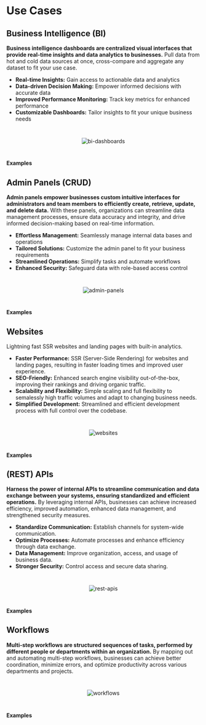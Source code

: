 <script setup>
import ListItem
from '@theme/components/list/ListItem.vue'
</script>

# Use Cases

## Business Intelligence (BI)

**Business intelligence dashboards are centralized visual interfaces that provide real-time insights and data analytics to businesses.** Pull data from hot and cold data sources at once, cross-compare and aggregate any dataset to fit your use case.

- **Real-time Insights:** Gain access to actionable data and analytics
- **Data-driven Decision Making:** Empower informed decisions with accurate data
- **Improved Performance Monitoring:** Track key metrics for enhanced performance
- **Customizable Dashboards:** Tailor insights to fit your unique business needs


<div style="text-align:-webkit-center; padding: 20pt">
  <img src="/images/home/bi-dashboards.svg" alt="bi-dashboards">
</div>

**Examples**

<ListItem
text="<strong>Sales Dashboard:</strong> Monitor real-time sales data and make data-driven decisions."
icon="i-mdi-currency-usd"
/>

<ListItem
text="<strong>Custom CRM Dashboard:</strong> Access customer data, purchase history, and pricing for better relationships."
icon="i-mdi-account-group"
/>

<ListItem
text="<strong>Financial Reporting Dashboard:</strong> Generate real-time financial reports for informed decision-making."
icon="i-mdi-chart-pie"
/>

<ListItem
text="<strong>Custom Reports:</strong> Analyze customer transaction history for smarter decisions."
icon="i-mdi-file-chart"
/>

<ListItem
text="<strong>Campaign Metrics Dashboard:</strong> View real-time metrics, analyze performance, and track progress."
icon="i-mdi-chart-line"
/>

<ListItem
text="<strong>IoT Monitoring and Digital Twin:</strong> Track machine performance, schedule maintenance, and reduce downtime."
icon="i-mdi-robot"
/>

## Admin Panels (CRUD)

**Admin panels empower businesses custom intuitive interfaces for administrators and team members to efficiently create, retrieve, update, and delete data.** With these panels, organizations can streamline data management processes, ensure data accuracy and integrity, and drive informed decision-making based on real-time information.

- **Effortless Management:** Seamlessly manage internal data bases and operations
- **Tailored Solutions:** Customize the admin panel to fit your business requirements
- **Streamlined Operations:** Simplify tasks and automate workflows
- **Enhanced Security:** Safeguard data with role-based access control

<div style="text-align:-webkit-center; padding: 20pt; padding: 20pt">
  <img src="/images/home/admin-panels.svg" alt="admin-panels">
</div>

**Examples**

<ListItem
text="<strong>Database Admin Panel:</strong> Manage database records with operations like view, add, update, and delete."
icon="i-mdi-database-edit"
/>

<ListItem
text="<strong>Account Settings Admin Panel:</strong> Control user account settings, including contact information, password management, and two-factor authentication."
icon="i-mdi-account-cog"
/>

<ListItem
text="<strong>Headless CMS Interface:</strong> Create, edit, and publish website content such as web pages, blog posts, and multimedia files."
icon="i-mdi-file-document-edit"
/>

<ListItem
text="<strong>User Management Admin Panel:</strong> Manage user accounts, permissions, access levels, and roles within the system."
icon="i-mdi-account-group"
/>

<ListItem
text="<strong>Inventory Management:</strong> Track and control inventory levels, automate reordering, and generate inventory reports."
icon="i-mdi-package-variant-closed"
/>

<ListItem
text="<strong>Order Fulfillment Panel:</strong> Manage customer orders, track order status, and process order fulfillment."
icon="i-mdi-cart-check"
/>


## Websites

Lightning fast SSR websites and landing pages with built-in analytics.

- **Faster Performance:** SSR (Server-Side Rendering) for websites and landing pages, resulting in faster loading times and improved user experience.
- **SEO-Friendly:** Enhanced search engine visibility out-of-the-box, improving their rankings and driving organic traffic.
- **Scalability and Flexibility:** Simple scaling and full flexibility to semalessly high traffic volumes and adapt to changing business needs.
- **Simplified Development:** Streamlined and efficient development process with full control over the codebase.

<div style="text-align:-webkit-center; padding: 20pt">
  <img src="/images/home/websites.svg" alt="websites">
</div>

**Examples**

<ListItem
text="<strong>Lead Generation Landing Page:</strong> Build a high-converting landing page to capture leads and drive customer acquisition."
icon="i-mdi-bullhorn"
/>

<ListItem
text="<strong>Event Registration Page:</strong> Design a landing page for event registrations with ticketing and attendee management."
icon="i-mdi-calendar-check"
/>

<ListItem
text="<strong>Portfolio Website:</strong> Showcase your work and skills with a visually appealing and responsive portfolio website."
icon="i-mdi-file-image"
/>

<ListItem
text="<strong>Product Launch Page:</strong> Create a captivating landing page to generate buzz and promote your new product."
icon="i-mdi-rocket"
/>

<ListItem
text="<strong>Campaign Landing Page:</strong> Build a targeted landing page to support your marketing campaigns and track conversions."
icon="i-mdi-target"
/>

<ListItem
text="<strong>Online Store:</strong> Create an e-commerce website with seamless checkout and inventory management."
icon="i-mdi-cart"
/>


## (REST) APIs

**Harness the power of internal APIs to streamline communication and data exchange between your systems, ensuring standardized and efficient operations.** By leveraging internal APIs, businesses can achieve increased efficiency, improved automation, enhanced data management, and strengthened security measures.

- **Standardize Communication:** Establish channels for system-wide communication.
- **Optimize Processes:** Automate processes and enhance efficiency through data exchange.
- **Data Management:** Improve organization, access, and usage of business data.
- **Stronger Security:** Control access and secure data sharing.

<div style="text-align:-webkit-center; padding: 20pt">
  <img src="/images/home/apis.svg" alt="rest-apis">
</div>

**Examples**

<ListItem
text="<strong>Sales Insights API:</strong> Access and analyze sales data from different departments, enabling data-driven sales strategies and performance tracking."
icon="i-mdi-chart-line-variant"
/>

<ListItem
text="<strong>Financial Reporting API:</strong> Retrieve real-time financial data from accounting, budgeting, and finance departments to generate comprehensive financial reports and enable informed decision-making."
icon="i-mdi-currency-usd"
/>

<ListItem
text="<strong>HR Management API:</strong> Facilitate seamless communication between HR systems and other departments for managing employee data, performance reviews, leave management, and onboarding/offboarding processes."
icon="i-mdi-account-tie"
/>

<ListItem
text="<strong>Project Collaboration API:</strong> Enable cross-departmental collaboration by integrating project management tools, allowing teams to share project updates, assign tasks, and track progress in real-time."
icon="i-mdi-folder-multiple"
/>

<ListItem
text="<strong>Security Access Control API:</strong> Establish a unified access control system across departments, ensuring consistent authentication, authorization, and user permissions management for enhanced security and data protection."
icon="i-mdi-shield-lock"
/>

## Workflows

**Multi-step workflows are structured sequences of tasks, performed by different people or departments within an organization.** By mapping out and automating multi-step workflows, businesses can achieve better coordination, minimize errors, and optimize productivity across various departments and projects.

<div style="text-align:-webkit-center; padding: 20pt">
  <img src="/images/home/workflows.svg" alt="workflows">
</div>

**Examples**

<ListItem
text="<strong>Communications Router:</strong> Streamline communication by automating routing of webforms, prospects, and lead data for efficient handling and follow-up."
icon="i-mdi-router-wireless"
/>

<ListItem
text="<strong>GDPR Compliance:</strong> Automate handling of personal data in compliance with GDPR, incl. consent management, access requests, and breach notifications."
icon="i-emojione-flag-for-european-union"
/>

<ListItem
text="<strong>Approval Workflow:</strong> Streamline document approvals by automating routing to stakeholders for efficient review and approval cycles."
icon="i-mdi-file-check"
/>

<ListItem
text="<strong>Change Management Workflow:</strong> Automate change requests, approvals, and tracking for smooth transitions and minimal disruption."
icon="i-mdi-refresh"
/>

<ListItem
text="<strong>User Access Provisioning:</strong> Automate user access based on rules for secure and efficient onboarding and offboarding."
icon="i-mdi-account-key"
/>

<ListItem
text="<strong>Inventory Replenishment:</strong> Automate inventory management by tracking levels, generating orders, and coordinating with suppliers for optimized stock availability."
icon="i-mdi-package-variant-closed"
/>
